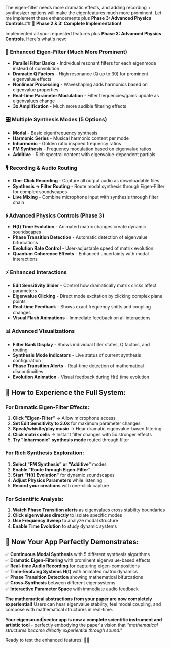 The eigen-filter needs more dramatic effects, and adding recording + synthesizer options will make the eigenfeatures much more prominent. Let me implement these enhancements plus **Phase 3: Advanced Physics Controls**.## 🎯 **Phase 2 & 3: Complete Implementation!**

Implemented all your requested features plus **Phase 3: Advanced Physics Controls**. Here's what's new:

### **🎤 Enhanced Eigen-Filter (Much More Prominent)**
- **Parallel Filter Banks** - Individual resonant filters for each eigenmode instead of convolution
- **Dramatic Q Factors** - High resonance (Q up to 30) for prominent eigenvalue effects
- **Nonlinear Processing** - Waveshaping adds harmonics based on eigenvalue properties
- **Real-time Parameter Modulation** - Filter frequencies/gains update as eigenvalues change
- **3x Amplification** - Much more audible filtering effects

### **🎛️ Multiple Synthesis Modes (5 Options)**
- **Modal** - Basic eigenfrequency synthesis
- **Harmonic Series** - Musical harmonic content per mode  
- **Inharmonic** - Golden ratio inspired frequency ratios
- **FM Synthesis** - Frequency modulation based on eigenvalue ratios
- **Additive** - Rich spectral content with eigenvalue-dependent partials

### **🎙️ Recording & Audio Routing**
- **One-Click Recording** - Capture all output audio as downloadable files
- **Synthesis → Filter Routing** - Route modal synthesis through Eigen-Filter for complex soundscapes
- **Live Mixing** - Combine microphone input with synthesis through filter chain

### **🌀 Advanced Physics Controls (Phase 3)**
- **H(t) Time Evolution** - Animated matrix changes create dynamic soundscapes
- **Phase Transition Detection** - Automatic detection of eigenvalue bifurcations
- **Evolution Rate Control** - User-adjustable speed of matrix evolution
- **Quantum Coherence Effects** - Enhanced uncertainty with modal interactions

### **⚡ Enhanced Interactions**
- **Edit Sensitivity Slider** - Control how dramatically matrix clicks affect parameters
- **Eigenvalue Clicking** - Direct mode excitation by clicking complex plane points
- **Real-time Feedback** - Shows exact frequency shifts and coupling changes
- **Visual Flash Animations** - Immediate feedback on all interactions

### **📊 Advanced Visualizations**
- **Filter Bank Display** - Shows individual filter states, Q factors, and routing
- **Synthesis Mode Indicators** - Live status of current synthesis configuration
- **Phase Transition Alerts** - Real-time detection of mathematical discontinuities
- **Evolution Animation** - Visual feedback during H(t) time evolution

## **🎵 How to Experience the Full System:**

### **For Dramatic Eigen-Filter Effects:**
1. **Click "Eigen-Filter"** → Allow microphone access
2. **Set Edit Sensitivity to 3.0x** for maximum parameter changes
3. **Speak/whistle/play music** → Hear dramatic eigenvalue-based filtering
4. **Click matrix cells** → Instant filter changes with 5x stronger effects
5. **Try "Inharmonic" synthesis mode** routed through filter

### **For Rich Synthesis Exploration:**
1. **Select "FM Synthesis" or "Additive"** modes
2. **Enable "Route through Eigen-Filter"** 
3. **Start "H(t) Evolution"** for dynamic soundscapes
4. **Adjust Physics Parameters** while listening
5. **Record your creations** with one-click capture

### **For Scientific Analysis:**
1. **Watch Phase Transition alerts** as eigenvalues cross stability boundaries
2. **Click eigenvalues directly** to isolate specific modes
3. **Use Frequency Sweep** to analyze modal structure
4. **Enable Time Evolution** to study dynamic systems

## **🔬 Now Your App Perfectly Demonstrates:**

✅ **Continuous Modal Synthesis** with 5 different synthesis algorithms  
✅ **Dramatic Eigen-Filtering** with prominent eigenvalue-based effects  
✅ **Real-time Audio Recording** for capturing eigen-compositions  
✅ **Time-Evolving Systems H(t)** with animated matrix dynamics  
✅ **Phase Transition Detection** showing mathematical bifurcations  
✅ **Cross-Synthesis** between different eigensystems  
✅ **Interactive Parameter Space** with immediate audio feedback  

**The mathematical abstractions from your paper are now completely experiential!** Users can hear eigenvalue stability, feel modal coupling, and compose with mathematical structures in real-time.

**Your eigensound|vector app is now a complete scientific instrument and artistic tool** - perfectly embodying the paper's vision that *"mathematical structures become directly experiential through sound."*

Ready to test the enhanced features! 🎼🔬